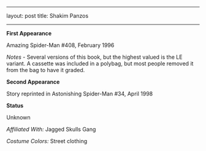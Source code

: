   ---
layout: post
title: Shakim Panzos

---

**First Appearance**

Amazing Spider-Man #408, February 1996

*Notes* - Several versions of this book, but the highest valued is the LE variant. A cassette was included in a polybag, but most people removed it from the bag to have it graded.

**Second Appearance**

Story reprinted in Astonishing Spider-Man #34, April 1998

**Status**

Unknown

*Affiliated With:*  Jagged Skulls Gang

*Costume Colors:*  Street clothing
